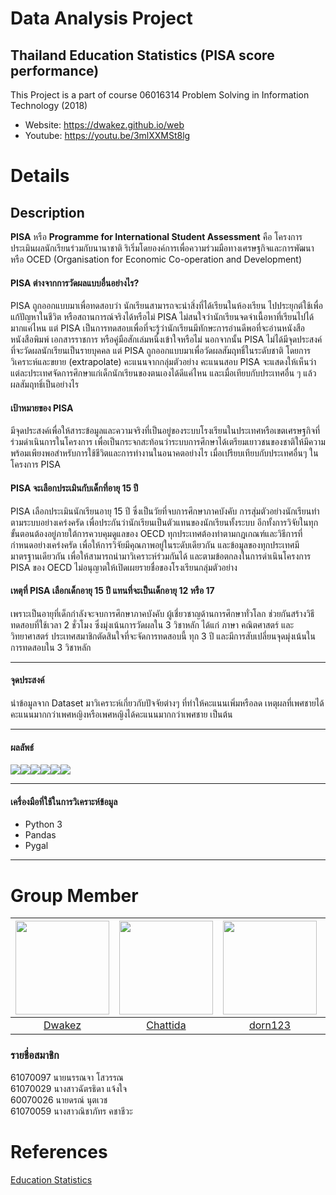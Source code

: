 # Data Analysis Project
## Thailand Education Statistics (PISA score performance)
This Project is a part of course 06016314 Problem Solving in Information Technology (2018)
  * Website: https://dwakez.github.io/web
  * Youtube: https://youtu.be/3mlXXMSt8lg
# Details
## Description
__PISA__ หรือ __Programme for International Student Assessment__ คือ โครงการประเมินผลนักเรียนร่วมกับนานาชาติ ริเริ่มโดยองค์การเพื่อความร่วมมือทางเศรษฐกิจและการพัฒนา
หรือ OCED (Organisation for Economic Co-operation and Development)
#### PISA ต่างจากการวัดผลแบบอื่นอย่างไร?
PISA ถูกออกแบบมาเพื่อทดสอบว่า นักเรียนสามารถจะนำสิ่งที่ได้เรียนในห้องเรียน ไปประยุกต์ใช้เพื่อแก้ปัญหาในชีวิต หรือสถานการณ์จริงได้หรือไม่
PISA ไม่สนใจว่านักเรียนจดจำเนื้อหาที่เรียนไปได้มากแค่ไหน แต่ PISA เป็นการทดสอบเพื่อที่จะรู้ว่านักเรียนมีทักษะการอ่านดีพอที่จะอ่านหนังสือ หนังสือพิมพ์ เอกสารราชการ หรือคู่มือสักเล่มหนึ่งเข้าใจหรือไม่
นอกจากนั้น PISA ไม่ได้มีจุดประสงค์ที่จะวัดผลนักเรียนเป็นรายบุคคล แต่ PISA ถูกออกแบบมาเพื่อวัดผลสัมฤทธิ์ในระดับชาติ โดยการวิเคราะห์และขยาย (extrapolate) คะแนนจากกลุ่มตัวอย่าง คะแนนสอบ PISA จะแสดงให้เห็นว่า แต่ละประเทศจัดการศึกษาแก่เด็กนักเรียนของตนเองได้ดีแค่ไหน และเมื่อเทียบกับประเทศอื่น ๆ แล้ว ผลสัมฤทธิ์เป็นอย่างไร
#### เป้าหมายของ PISA
มีจุดประสงค์เพื่อให้สาระข้อมูลและความจริงที่เป็นอยู่ของระบบโรงเรียนในประเทศหรือเขตเศรษฐกิจที่ร่วมดำเนินการในโครงการ เพื่อเป็นกระจกสะท้อนว่าระบบการศึกษาได้เตรียมเยาวชนของชาติให้มีความพร้อมเพียงพอสำหรับการใช้ชีวิตและการทำงานในอนาคตอย่างไร เมื่อเปรียบเทียบกับประเทศอื่นๆ ในโครงการ PISA
#### PISA จะเลือกประเมินกับเด็กที่อายุ 15 ปี
PISA เลือกประเมินนักเรียนอายุ 15 ปี ซึ่งเป็นวัยที่จบการศึกษาภาคบังคับ การสุ่มตัวอย่างนักเรียนทำตามระบบอย่างเคร่งครัด เพื่อประกันว่านักเรียนเป็นตัวแทนของนักเรียนทั้งระบบ อีกทั้งการวิจัยในทุกขั้นตอนต้องอยู่ภายใต้การควบคุมดูแลของ OECD ทุกประเทศต้องทำตามกฎเกณฑ์และวิธีการที่กำหนดอย่างเคร่งครัด เพื่อให้การวิจัยมีคุณภาพอยู่ในระดับเดียวกัน และข้อมูลของทุกประเทศมีมาตรฐานเดียวกัน เพื่อให้สามารถนำมาวิเคราะห์ร่วมกันได้ และตามข้อตกลงในการดำเนินโครงการ PISA ของ OECD ไม่อนุญาตให้เปิดเผยรายชื่อของโรงเรียนกลุ่มตัวอย่าง
#### เหตุที่ PISA เลือกเด็กอายุ 15 ปี แทนที่จะเป็นเด็กอายุ 12 หรือ 17 
เพราะเป็นอายุที่เด็กกำลังจะจบการศึกษาภาคบังคับ ผู้เชี่ยวชาญด้านการศึกษาทั่วโลก ช่วยกันสร้างวิธีทดสอบที่ใช้เวลา 2 ชั่วโมง ซึ่งมุ่งเน้นการวัดผลใน 3 วิชาหลัก ได้แก่ ภาษา คณิตศาสตร์ และวิทยาศาสตร์ ประเทศสมาชิกตัดสินใจที่จะจัดการทดสอบนี้ ทุก 3 ปี และมีการสับเปลี่ยนจุดมุ่งเน้นในการทดสอบใน 3 วิชาหลัก
***
#### จุดประสงค์
นำข้อมูลจาก Dataset มาวิเคราะห์เกี่ยวกับปัจจัยต่างๆ ที่ทำให้คะแนนเพิ่มหรือลด เหตุผลที่เพศชายได้คะแนนมากกว่าเพศหญิงหรือเพศหญิงได้คะแนนมากกว่าเพศชาย เป็นต้น
***
#### ผลลัพธ์
<img src="SVG graph from Pygal/[Mean Score] - Mathematics.svg"><img src="SVG graph from Pygal/[Mean Score] - Reading.svg"><img src="SVG graph from Pygal/[Mean Score] - Science.svg"><img src="SVG graph from Pygal/[Score Distribution] - Mathematics.svg"><img src="SVG graph from Pygal/[Score Distribution] - Reading.svg"><img src="SVG graph from Pygal/[Score Distribution] - Science.svg">
***
#### เครื่องมือที่ใช้ในการวิเคราะห์ข้อมูล
* Python 3
* Pandas
* Pygal
---
# Group Member
|<img src="Profile/sowja.jpg" width="150px" height="150px">|<img src="Profile/nipnew.jpg" width="150px" height="150px">|<img src="Profile/dorn.jpg" width="150px" height="150px">|<img src="Profile/pang.jpg" width="150px" height="150px">|
|:-----:|:-----:|:-----:|:-----:|
|[Dwakez](https://github.com/Dwakez)|[Chattida](https://github.com/Chattida)|[dorn123](https://github.com/dorn123)|[Khunpanggg](https://github.com/Khunpanggg)|
### รายชื่อสมาชิก
61070097  นายนรรณจา โสวรรณ<br/>
61070029  นางสาวฉัตรธิดา แจ้งใจ<br/>
60070026  นายดรณ์ นุตเวช<br/>
61070059  นางสาวณิชาภัทร คชาชีวะ<br/>
# References
[Education Statistics](https://www.kaggle.com/theworldbank/education-statistics?fbclid=IwAR2iMpmOxm0cWc4lpBPuKFkLdDKnKs9jvsSfT9RQ9drKAxRDOrcE32yGbPE)
